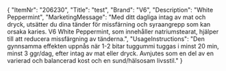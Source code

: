 {
  "ItemNr": "206230",
  "Title": "test",
  "Brand": "V6",
  "Description": "White Peppermint",
  "MarketingMessage": "Med ditt dagliga intag av mat och dryck, utsätter du dina tänder för missfärning och syraangrepp som kan orsaka karies. V6 White Peppermint, som innehåller natriumstearat, hjälper till att reducera missfärgning av tänderna.",
  "UsageInstructions": "Den gynnsamma effekten uppnås när 1-2 bitar tuggummi tuggas i minst 20 min, minst 3 ggr/dag, efter intag av mat eller dryck. Avnjutes som en del av en varierad och balancerad kost och en sund/hälsosam livsstil."
}